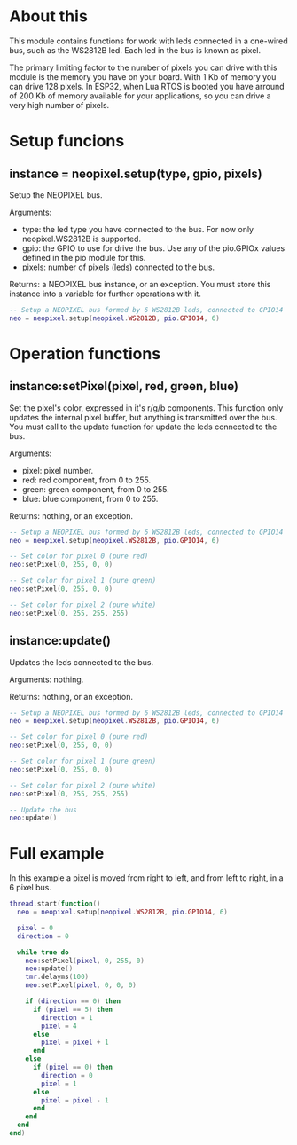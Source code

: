 # About this

This module contains functions for work with leds connected in a one-wired bus, such as the WS2812B led. Each led in the bus is known as pixel.

The primary limiting factor to the number of pixels you can drive with this module is the memory you have on your board. With 1 Kb of memory you can drive 128 pixels. In ESP32, when Lua RTOS is booted you have arround of 200 Kb of memory available for your applications, so you can drive a very high number of pixels.

# Setup funcions

## instance = neopixel.setup(type, gpio, pixels)

Setup the NEOPIXEL bus.

Arguments:

* type: the led type you have connected to the bus. For now only neopixel.WS2812B is supported.
* gpio: the GPIO to use for drive the bus. Use any of the pio.GPIOx values defined in the pio module for this.
* pixels: number of pixels (leds) connected to the bus.

Returns: a NEOPIXEL bus instance, or an exception. You must store this instance into a variable for further operations with it.

```lua
-- Setup a NEOPIXEL bus formed by 6 WS2812B leds, connected to GPIO14
neo = neopixel.setup(neopixel.WS2812B, pio.GPIO14, 6)
```

# Operation functions

## instance:setPixel(pixel, red, green, blue)

Set the pixel's color, expressed in it's r/g/b components. This function only updates the internal pixel buffer, but anything is transmitted over the bus. You must call to the update function for update the leds connected to the bus.

Arguments:

* pixel: pixel number.
* red: red component, from 0 to 255.
* green: green component, from 0 to 255.
* blue: blue component, from 0 to 255.

Returns: nothing, or an exception.

```lua
-- Setup a NEOPIXEL bus formed by 6 WS2812B leds, connected to GPIO14
neo = neopixel.setup(neopixel.WS2812B, pio.GPIO14, 6)

-- Set color for pixel 0 (pure red)
neo:setPixel(0, 255, 0, 0)

-- Set color for pixel 1 (pure green)
neo:setPixel(0, 255, 0, 0)

-- Set color for pixel 2 (pure white)
neo:setPixel(0, 255, 255, 255)
```

## instance:update()

Updates the leds connected to the bus.

Arguments: nothing.

Returns: nothing, or an exception.

```lua
-- Setup a NEOPIXEL bus formed by 6 WS2812B leds, connected to GPIO14
neo = neopixel.setup(neopixel.WS2812B, pio.GPIO14, 6)

-- Set color for pixel 0 (pure red)
neo:setPixel(0, 255, 0, 0)

-- Set color for pixel 1 (pure green)
neo:setPixel(0, 255, 0, 0)

-- Set color for pixel 2 (pure white)
neo:setPixel(0, 255, 255, 255)

-- Update the bus
neo:update()
```

# Full example

In this example a pixel is moved from right to left, and from left to right, in a 6 pixel bus.

```lua
thread.start(function()
  neo = neopixel.setup(neopixel.WS2812B, pio.GPIO14, 6)

  pixel = 0
  direction = 0

  while true do
    neo:setPixel(pixel, 0, 255, 0)
    neo:update()
    tmr.delayms(100)
    neo:setPixel(pixel, 0, 0, 0)

    if (direction == 0) then
      if (pixel == 5) then
        direction = 1
        pixel = 4
      else
        pixel = pixel + 1
      end
    else
      if (pixel == 0) then
        direction = 0
        pixel = 1
      else
        pixel = pixel - 1
      end
    end
  end
end)
```